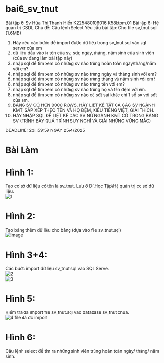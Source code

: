 # bai6_sv_tnut
Bài tập 6:  Sv Hứa Thị Thanh Hiền K225480106016 K58ktpm.01 
Bài tập 6: Hệ quản trị CSDL
Chủ đề: Câu lệnh Select
Yêu cầu bài tập: 
Cho file sv_tnut.sql (1.6MB)
1. Hãy nêu các bước để import được dữ liệu trong sv_tnut.sql vào sql server của em
2. dữ liệu đầu vào là tên của sv; sđt; ngày, tháng, năm sinh của sinh viên (của sv đang làm bài tập này)
3. nhập sql để tìm xem có những sv nào trùng hoàn toàn ngày/tháng/năm với em?
4. nhập sql để tìm xem có những sv nào trùng ngày và tháng sinh với em?
5. nhập sql để tìm xem có những sv nào trùng tháng và năm sinh với em?
6. nhập sql để tìm xem có những sv nào trùng tên với em?
7. nhập sql để tìm xem có những sv nào trùng họ và tên đệm với em.
8. nhập sql để tìm xem có những sv nào có sđt sai khác chỉ 1 số so với sđt của em.
9. BẢNG SV CÓ HƠN 9000 ROWS, HÃY LIỆT KÊ TẤT CẢ CÁC SV NGÀNH KMT, SẮP XẾP THEO TÊN VÀ HỌ ĐỆM, KIỂU TIẾNG  VIỆT, GIẢI THÍCH.
10. HÃY NHẬP SQL ĐỂ LIỆT KÊ CÁC SV NỮ NGÀNH KMT CÓ TRONG BẢNG SV (TRÌNH BÀY QUÁ TRÌNH SUY NGHĨ VÀ GIẢI NHỮNG VỨNG MẮC)

DEADLINE: 23H59:59 NGÀY 25/4/2025  
# Bài Làm  
# Hình 1:  
Tạo cơ sở dữ liệu có tên là sv_tnut. Lưu ở D:\Học Tập\Hệ quản trị cơ sở dữ liệu.  
![1](https://github.com/user-attachments/assets/fba6d8f8-ba8c-4e27-8e3b-49ac98ded6a6)  

# Hình 2: 
Tạo bảng thêm dữ liệu cho bảng (dựa vào file sv_tnut.sql)  
![image](https://github.com/user-attachments/assets/313e9a1e-2a8a-4667-9f13-fddca8ab3ddc)

# Hình 3+4:  
Các bước import dữ liệu sv_tnut.sql vào SQL Serve.  
![2](https://github.com/user-attachments/assets/71f9ae4a-c1cb-4c0d-b877-a8db46986bef)  
![3](https://github.com/user-attachments/assets/1bbae965-9f7e-4ddc-9738-c30f2533e06a)  

# Hình 5:  
Kiểm tra đã import file sv_tnut.sql vào database sv_tnut chưa.  
![4  file đã đc import](https://github.com/user-attachments/assets/cacc36d7-5ba2-4845-8e72-1e7f9da6c03b)  

# Hình 6:  
Câu lệnh select để tìm ra những sinh viên trùng hoàn toàn ngày/ tháng/ năm sinh.  























